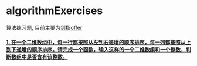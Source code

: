 # algorithmExercises
算法练习题, 目前主要为[剑指offer](https://www.nowcoder.com/ta/coding-interviews)

#### [1. 在一个二维数组中，每一行都按照从左到右递增的顺序排序，每一列都按照从上到下递增的顺序排序。请完成一个函数，输入这样的一个二维数组和一个整数，判断数组中是否含有该整数。](http://123.56.18.236/1-%e4%ba%8c%e7%bb%b4%e6%95%b0%e7%bb%84%e4%b8%ad%e7%9a%84%e6%9f%a5%e6%89%be/)
